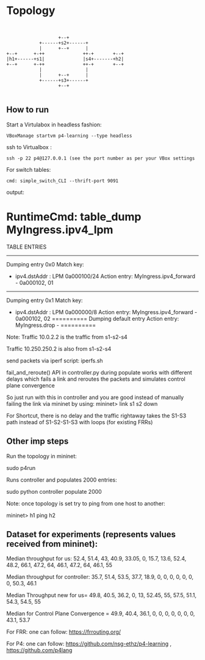 # Topology

```


                   +--+
            +------+s2+------+
            |      +--+      |
+--+      +-++              ++-+       +--+
|h1+------+s1|              |s4+-------+h2|
+--+      +-++              ++-+       +--+
            |                |
            |      +--+      |
            +------+s3+------+
                   +--+


```

## How to run

Start a Virtulabox in headless fashion:

```
VBoxManage startvm p4-learning --type headless
```

ssh to Virtualbox :

```
ssh -p 22 p4@127.0.0.1 (see the port number as per your VBox settings
```

For switch tables:

```
cmd: simple_switch_CLI --thrift-port 9091
```

output:

RuntimeCmd: table_dump MyIngress.ipv4_lpm
==========
TABLE ENTRIES
**********
Dumping entry 0x0
Match key:
* ipv4.dstAddr        : LPM       0a000100/24
Action entry: MyIngress.ipv4_forward - 0a000102, 01
**********
Dumping entry 0x1
Match key:
* ipv4.dstAddr        : LPM       0a000000/8
Action entry: MyIngress.ipv4_forward - 0a000102, 02
==========
Dumping default entry
Action entry: MyIngress.drop - 
==========

Note: Traffic 10.0.2.2 is the traffic from s1-s2-s4

Traffic 10.250.250.2 is also from s1-s2-s4

send packets via iperf script: iperfs.sh

fail_and_reroute() API in controller.py during populate works with different delays which fails a link and reroutes the packets and simulates control plane convergence

So just run with this in controller and you are good instead of manually failing the link via mininet by using: mininet> link s1 s2 down

For Shortcut, there is no delay and the traffic rightaway takes the S1-S3 path instead of S1-S2-S1-S3 with loops (for existing FRRs)

## Other imp steps

Run the topology in mininet:


sudo p4run


Runs controller and populates 2000 entries:

sudo python controller populate 2000


Note: once topology is set try to ping from one host to another:


mininet> h1 ping h2


## Dataset for experiments (represents values received from mininet):

Median throughput for us: 52.4, 51.4, 43, 40.9, 33.05, 0, 15.7, 13.6, 52.4, 48.2, 66.1, 47.2, 64, 46.1, 47.2, 64, 46.1, 55

Median throughput for controller: 35.7, 51.4, 53.5, 37.7, 18.9, 0, 0, 0, 0, 0, 0, 0, 50.3, 46.1

Median Throughput new for us= 49.8, 40.5, 36.2, 0, 13, 52.45, 55, 57.5, 51.1, 54.3, 54.5, 55

Median for Control Plane Convergence = 49.9, 40.4, 36.1, 0, 0, 0, 0, 0, 0, 0, 43.1, 53.7

For FRR: one can follow: https://frrouting.org/ 

For P4: one can follow: https://github.com/nsg-ethz/p4-learning , https://github.com/p4lang



